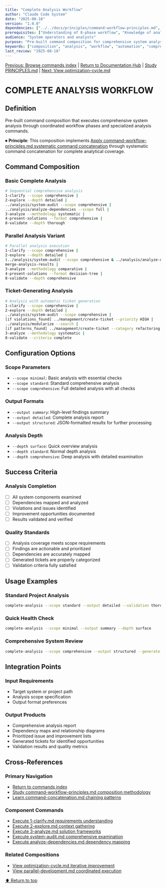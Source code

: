 ```yaml
---
title: "Complete Analysis Workflow"
author: "Claude Code System"
date: "2025-08-18"
version: "1.0.0"
dependencies: ["../../docs/principles/command-workflow-principles.md", "../../docs/components/command-concatenation.md"]
prerequisites: ["Understanding of 8-phase workflow", "Knowledge of analysis commands"]
audience: "System operators and analysts"
purpose: "Pre-built command composition for comprehensive system analysis"
keywords: ["composition", "analysis", "workflow", "automation", "comprehensive"]
last_review: "2025-08-18"
---
```


[Previous: Browse commands index](../index.md) | [Return to Documentation Hub](../../docs/index.md) | [Study PRINCIPLES.md](../../docs/PRINCIPLES.md) | [Next: View optimization-cycle.md](optimization-cycle.md)

# COMPLETE ANALYSIS WORKFLOW

## Definition
Pre-built command composition that executes comprehensive system analysis through coordinated workflow phases and specialized analysis commands.

⏺ **Principle**: This composition implements [Apply command-workflow-principles.md systematic command concatenation](../../docs/principles/command-workflow-principles.md#command-composition) through systematic command concatenation for complete analytical coverage.

## Command Composition

### Basic Complete Analysis
```bash
# Sequential comprehensive analysis
1-clarify --scope comprehensive | 
2-explore --depth detailed | 
../analysis/system-audit --scope comprehensive | 
../analysis/analyze-dependencies --scope full | 
3-analyze --methodology systematic | 
4-present-solutions --format comprehensive | 
8-validate --depth thorough
```

### Parallel Analysis Variant
```bash
# Parallel analysis execution
1-clarify --scope comprehensive |
2-explore --depth detailed |
(../analysis/system-audit --scope comprehensive & ../analysis/analyze-dependencies --scope full) |
merge-analysis-results |
3-analyze --methodology comparative |
4-present-solutions --format decision-tree |
8-validate --depth comprehensive
```

### Ticket-Generating Analysis
```bash
# Analysis with automatic ticket generation
1-clarify --scope comprehensive |
2-explore --depth detailed |
../analysis/system-audit --scope comprehensive |
[if violations_found] ../management/create-ticket --priority HIGH |
../analysis/modularize --search |
[if patterns_found] ../management/create-ticket --category refactoring |
3-analyze --methodology systematic |
8-validate --criteria complete
```

## Configuration Options

### Scope Parameters
- `--scope minimal`: Basic analysis with essential checks
- `--scope standard`: Standard comprehensive analysis
- `--scope comprehensive`: Full detailed analysis with all checks

### Output Formats
- `--output summary`: High-level findings summary
- `--output detailed`: Complete analysis report
- `--output structured`: JSON-formatted results for further processing

### Analysis Depth
- `--depth surface`: Quick overview analysis
- `--depth standard`: Normal depth analysis
- `--depth comprehensive`: Deep analysis with detailed examination

## Success Criteria

### Analysis Completion
- [ ] All system components examined
- [ ] Dependencies mapped and analyzed
- [ ] Violations and issues identified
- [ ] Improvement opportunities documented
- [ ] Results validated and verified

### Quality Standards
- [ ] Analysis coverage meets scope requirements
- [ ] Findings are actionable and prioritized
- [ ] Dependencies are accurately mapped
- [ ] Generated tickets are properly categorized
- [ ] Validation criteria fully satisfied

## Usage Examples

### Standard Project Analysis
```bash
complete-analysis --scope standard --output detailed --validation thorough
```

### Quick Health Check
```bash
complete-analysis --scope minimal --output summary --depth surface
```

### Comprehensive System Review
```bash
complete-analysis --scope comprehensive --output structured --generate-tickets
```

## Integration Points

### Input Requirements
- Target system or project path
- Analysis scope specification
- Output format preferences

### Output Products
- Comprehensive analysis report
- Dependency maps and relationship diagrams
- Prioritized issue and improvement lists
- Generated tickets for identified opportunities
- Validation results and quality metrics

## Cross-References

### Primary Navigation
- [Return to commands index](../index.md)
- [Study command-workflow-principles.md composition methodology](../../docs/principles/command-workflow-principles.md)
- [Learn command-concatenation.md chaining patterns](../../docs/components/command-concatenation.md)

### Component Commands
- [Execute 1-clarify.md requirements understanding](../workflow/1-clarify.md)
- [Execute 2-explore.md context gathering](../workflow/2-explore.md)
- [Execute 3-analyze.md solution frameworks](../workflow/3-analyze.md)
- [Execute system-audit.md comprehensive examination](../analysis/system-audit.md)
- [Execute analyze-dependencies.md dependency mapping](../analysis/analyze-dependencies.md)

### Related Compositions
- [View optimization-cycle.md iterative improvement](optimization-cycle.md)
- [View parallel-development.md coordinated execution](parallel-development.md)

[⬆ Return to top](#complete-analysis-workflow)